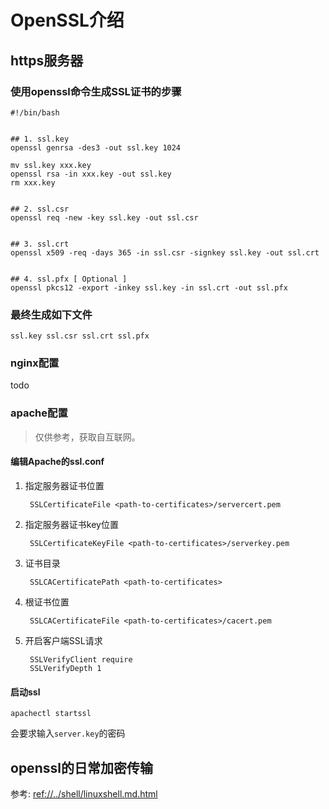 # OpenSSL介绍


## https服务器

### 使用openssl命令生成SSL证书的步骤

    #!/bin/bash
    
    
    ## 1. ssl.key
    openssl genrsa -des3 -out ssl.key 1024
    
    mv ssl.key xxx.key
    openssl rsa -in xxx.key -out ssl.key
    rm xxx.key
    
    
    ## 2. ssl.csr
    openssl req -new -key ssl.key -out ssl.csr
    
    
    ## 3. ssl.crt
    openssl x509 -req -days 365 -in ssl.csr -signkey ssl.key -out ssl.crt
    
    
    ## 4. ssl.pfx [ Optional ]
    openssl pkcs12 -export -inkey ssl.key -in ssl.crt -out ssl.pfx


### 最终生成如下文件

    ssl.key ssl.csr ssl.crt ssl.pfx


### nginx配置

todo


### apache配置

> 仅供参考，获取自互联网。

#### 编辑Apache的ssl.conf

1. 指定服务器证书位置

        SSLCertificateFile <path-to-certificates>/servercert.pem

2. 指定服务器证书key位置

        SSLCertificateKeyFile <path-to-certificates>/serverkey.pem

3. 证书目录

        SSLCACertificatePath <path-to-certificates>

4. 根证书位置

        SSLCACertificateFile <path-to-certificates>/cacert.pem

5. 开启客户端SSL请求

        SSLVerifyClient require
        SSLVerifyDepth 1 

#### 启动ssl

    apachectl startssl

会要求输入`server.key`的密码




## openssl的日常加密传输

参考: <ref://../shell/linuxshell.md.html>

